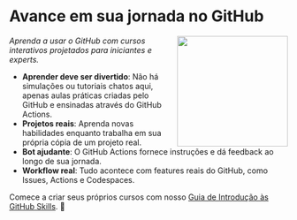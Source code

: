 # Avance em sua jornada no GitHub

<img alt="" src=https://user-images.githubusercontent.com/1221423/156894097-ff2d6566-7b6a-4488-950e-f4ebe990965a.svg width=200 align=right>

_Aprenda a usar o GitHub com cursos interativos projetados para iniciantes e experts._

- **Aprender deve ser divertido**: Não há simulações ou tutoriais chatos aqui, apenas aulas práticas criadas pelo GitHub e ensinadas através do GitHub Actions.
- **Projetos reais**: Aprenda novas habilidades enquanto trabalha em sua própria cópia de um projeto real.
- **Bot ajudante**: O GitHub Actions fornece instruções e dá feedback ao longo de sua jornada.
- **Workflow real**: Tudo acontece com features reais do GitHub, como Issues, Actions e Codespaces.

Comece a criar seus próprios cursos com nosso [Guia de Introdução às GitHub Skills](https://skills.github.com/quickstart). 🌟
